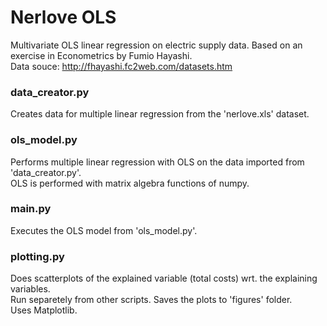 # Nerlove OLS
Multivariate OLS linear regression on electric supply data.
Based on an exercise in Econometrics by Fumio Hayashi.<br />
Data souce: http://fhayashi.fc2web.com/datasets.htm

### data_creator.py
Creates data for multiple linear regression from the 'nerlove.xls' dataset.

### ols_model.py
Performs multiple linear regression with OLS on the data imported from 'data_creator.py'.<br />
OLS is performed with matrix algebra functions of numpy.

### main.py
Executes the OLS model from 'ols_model.py'.

### plotting.py
Does scatterplots of the explained variable (total costs) wrt. the explaining variables.<br />
Run separetely from other scripts. Saves the plots to 'figures' folder.<br />
Uses Matplotlib.
